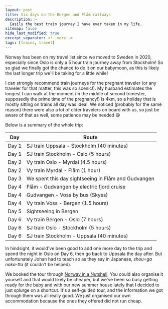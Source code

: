 ```yaml
---
layout: post
title: Six days on the Bergen and Flåm railways
description: >
  Easily the best train journey I have ever taken in my life. 
sitemap: false
hide_last_modified: true
excerpt_separator: <!--more-->
tags: [trains, travel]
---
```


Norway has been on my travel list since we moved to Sweden in 2020, especially since Oslo is only a 5 hour train journey away from Stockholm! So so glad we finally got the chance to do it on our babymoon, as this is likely the last longer trip we'll be taking for a little while! 

<!--more-->

I can strongly recommend train journeys for the pregnant traveler (or any traveler for that matter, this was so scenic!). My husband estimates the longest I can walk at the moment (in the middle of second trimester, supposedly the prime time of the pregnancy!) is 4km, so a holiday that is mostly sitting on trains all day was ideal. We noticed (probably for the same reason) there were also a lot of older travelers on board with us, so just be aware of that as well, some patience may be needed 😅

Below is a summary of the whole trip:

|Day  |Route    |
|-----|---------|
|Day 1|SJ train Uppsala - Stockholm (40 minutes)|
|Day 1|SJ train Stockholm - Oslo (5 hours)|
|Day 2|Vy train Oslo - Myrdal (4.5 hours)|
|Day 2|Vy train Myrdal - Flåm (1 hour)|
|Day 3|We spent this day sightseeing in Flåm and Gudvangen|
|Day 4|Flåm - Gudvangen by electric fjord cruise|
|Day 4|Gudvangen - Voss by bus (Skyss)|
|Day 4|Vy train Voss - Bergen (1.5 hours)|
|Day 5|Sightseeing in Bergen|
|Day 6|Vy train Bergen - Oslo (7 hours)|
|Day 6|SJ train Oslo - Stockholm (5 hours)|
|Day 6|SJ train Stockholm - Uppsala (40 minutes)|

In hindsight, it would've been good to add one more day to the trip and spend the night in Oslo on Day 6, then go back to Uppsala the day after. But unfortunately Johan had to teach so as they say in Japanese, *shou=ga naka-tta* (it couldn't be helped).

We booked the tour through [Norway in a Nutshell](https://www.norwaynutshell.com/original-tour/). You could also organise it yourself and that would likely be cheaper, but we've been so busy getting ready for the baby and with our new summer house lately that I decided to just splurge on a shortcut. It's a self-guided tour, and the information we got through them was all really good. We just organised our own accommodation because the ones they offered did not run cheap. 